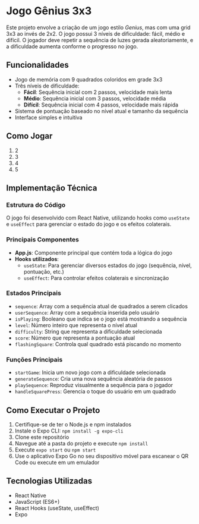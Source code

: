 # Jogo Gênius 3x3

Este projeto envolve a criação de um jogo estilo *Genius*, mas com uma grid 3x3 ao invés de 2x2. O jogo possui 3 níveis de dificuldade: fácil, médio e difícil. O jogador deve repetir a sequência de luzes gerada aleatoriamente, e a dificuldade aumenta conforme o progresso no jogo.

## Funcionalidades

- Jogo de memória com 9 quadrados coloridos em grade 3x3
- Três níveis de dificuldade:
  - **Fácil**: Sequência inicial com 2 passos, velocidade mais lenta
  - **Médio**: Sequência inicial com 3 passos, velocidade média
  - **Difícil**: Sequência inicial com 4 passos, velocidade mais rápida
- Sistema de pontuação baseado no nível atual e tamanho da sequência
- Interface simples e intuitiva

## Como Jogar

1. 2
2. 3
3. 4
4. 5

## Implementação Técnica

### Estrutura do Código

O jogo foi desenvolvido com React Native, utilizando hooks como `useState` e `useEffect` para gerenciar o estado do jogo e os efeitos colaterais.

### Principais Componentes

- **App.js**: Componente principal que contém toda a lógica do jogo
- **Hooks utilizados**:
  - `useState`: Para gerenciar diversos estados do jogo (sequência, nível, pontuação, etc.)
  - `useEffect`: Para controlar efeitos colaterais e sincronização

### Estados Principais

- `sequence`: Array com a sequência atual de quadrados a serem clicados
- `userSequence`: Array com a sequência inserida pelo usuário
- `isPlaying`: Booleano que indica se o jogo está mostrando a sequência
- `level`: Número inteiro que representa o nível atual
- `difficulty`: String que representa a dificuldade selecionada
- `score`: Número que representa a pontuação atual
- `flashingSquare`: Controla qual quadrado está piscando no momento

### Funções Principais

- `startGame`: Inicia um novo jogo com a dificuldade selecionada
- `generateSequence`: Cria uma nova sequência aleatória de passos
- `playSequence`: Reproduz visualmente a sequência para o jogador
- `handleSquarePress`: Gerencia o toque do usuário em um quadrado

## Como Executar o Projeto

1. Certifique-se de ter o Node.js e npm instalados
2. Instale o Expo CLI: `npm install -g expo-cli`
3. Clone este repositório
4. Navegue até a pasta do projeto e execute `npm install`
5. Execute `expo start` ou `npm start`
6. Use o aplicativo Expo Go no seu dispositivo móvel para escanear o QR Code ou execute em um emulador

## Tecnologias Utilizadas

- React Native
- JavaScript (ES6+)
- React Hooks (useState, useEffect)
- Expo
